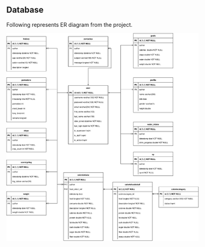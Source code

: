 ## Database

Following represents ER diagram from the project.

![Database diagram](./resources/images/erd.svg)


